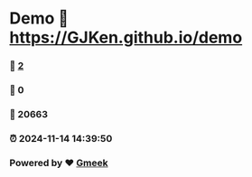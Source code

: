 # Demo :link: https://GJKen.github.io/demo 
### :page_facing_up: [2](https://GJKen.github.io/demo/tag.html) 
### :speech_balloon: 0 
### :hibiscus: 20663 
### :alarm_clock: 2024-11-14 14:39:50 
### Powered by :heart: [Gmeek](https://github.com/Meekdai/Gmeek)
